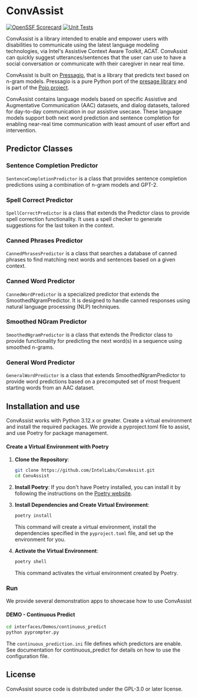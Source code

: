 # ConvAssist
[![OpenSSF Scorecard](https://api.scorecard.dev/projects/github.com/IntelLabs/ConvAssist/badge)](https://scorecard.dev/viewer/?uri=github.com/IntelLabs/ConvAssist)
[![Unit Tests](https://github.com/IntelLabs/ConvAssist/actions/workflows/run_unittests.yaml/badge.svg?branch=covassist-cleanup)](https://github.com/IntelLabs/ConvAssist/actions/workflows/run_unittests.yaml)

ConvAssist is a library intended to enable and empower users with disabilities to communicate using the latest language modeling technologies, via Intel's Assistive Context Aware Toolkit, ACAT. ConvAssist can quickly suggest utterances/sentences that the user can use to have a social conversation or communicate with their caregiver in near real time. 

ConvAssist is built on [Pressagio](https://github.com/Poio-NLP/pressagio), that is a library that predicts text based on n-gram models. Pressagio is a pure Python port of the [presage library](https://presage.sourceforge.io) and is part of the [Poio project](https://www.poio.eu).  

ConvAssist contains language models based on specific Assistive and Augmentative Communication (AAC) datasets, and dialog datasets, tailored for day-to-day communication in our assistive usecase. These language models support both next word prediction and sentence completion for enabling near-real time communication with least amount of user effort and intervention. 

## Predictor Classes

### Sentence Completion Predictor
```SentenceCompletionPredictor``` is a class that provides sentence completion predictions using a combination of n-gram models and GPT-2.

### Spell Correct Predictor
```SpellCorrectPredictor``` is a class that extends the Predictor class to provide spell correction functionality. It uses a spell checker to generate suggestions for the last token in the context.

### Canned Phrases Predictor
```CannedPhrasesPredictor``` is a class that searches a database of canned phrases to find matching next words and sentences based on a given context. 

### Canned Word Predictor
```CannedWordPredictor``` is a specialized predictor that extends the SmoothedNgramPredictor.  It is designed to handle canned responses using natural language processing (NLP) techniques.

### Smoothed NGram Predictor
```SmoothedNgramPredictor``` is a class that extends the Predictor class to provide functionality for predicting the next word(s) in a sequence using smoothed n-grams.

### General Word Predictor
```GeneralWordPredictor``` is a class that extends SmoothedNgramPredictor to provide word predictions based on a precomputed set of most frequent starting words from an AAC dataset.

## Installation and use
ConvAssist works with Python 3.12.x or greater. Create a virtual environment and install the required packages.  We provide a pyproject.toml file to assist, and use Poetry for package management.

#### Create a Virtual Environment with Poetry

1. **Clone the Repository**:
    ```sh
    git clone https://github.com/IntelLabs/ConvAssist.git
    cd ConvAssist
    ```

2. **Install Poetry**:
    If you don't have Poetry installed, you can install it by following the instructions on the [Poetry website](https://python-poetry.org/docs/#installation).

3. **Install Dependencies and Create Virtual Environment**:
    ```sh
    poetry install
    ```

    This command will create a virtual environment, install the dependencies specified in the `pyproject.toml` file, and set up the environment for you.

4. **Activate the Virtual Environment**:
    ```sh
    poetry shell
    ```

    This command activates the virtual environment created by Poetry.

### Run
We provide several demonstration apps to showcase how to use ConvAssist

#### DEMO - Continuous Predict

``` sh
cd interfaces/Demos/continuous_predict
python pyprompter.py
```

The `continuous_prediction.ini` file defines which predictors are enable.  See documentation for continuous_predict for details on how to use the configuration file.

## License
ConvAssist source code is distributed under the GPL-3.0 or later license.
